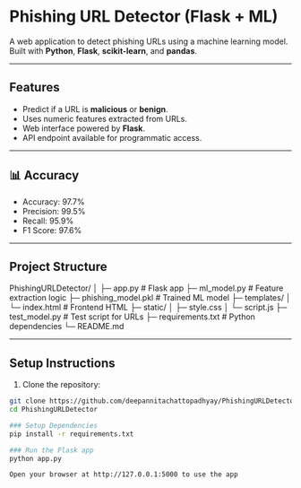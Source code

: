 # Phishing URL Detector (Flask + ML)

A web application to detect phishing URLs using a machine learning model.  
Built with **Python**, **Flask**, **scikit-learn**, and **pandas**.

---

## Features

- Predict if a URL is **malicious** or **benign**.
- Uses numeric features extracted from URLs.
- Web interface powered by **Flask**.
- API endpoint available for programmatic access.

---

## 📊 Accuracy
- Accuracy: 97.7%
- Precision: 99.5%
- Recall: 95.9%
- F1 Score: 97.6%

---

## Project Structure
PhishingURLDetector/
│
├─ app.py # Flask app
├─ ml_model.py # Feature extraction logic
├─ phishing_model.pkl # Trained ML model
├─ templates/
│ └─ index.html # Frontend HTML
├─ static/
│ ├─ style.css
│ └─ script.js
├─ test_model.py # Test script for URLs
├─ requirements.txt # Python dependencies
└─ README.md


---

## Setup Instructions

1. Clone the repository:

```bash
git clone https://github.com/deepannitachattopadhyay/PhishingURLDetector.git
cd PhishingURLDetector

### Setup Dependencies
pip install -r requirements.txt

### Run the Flask app
python app.py

Open your browser at http://127.0.0.1:5000 to use the app
